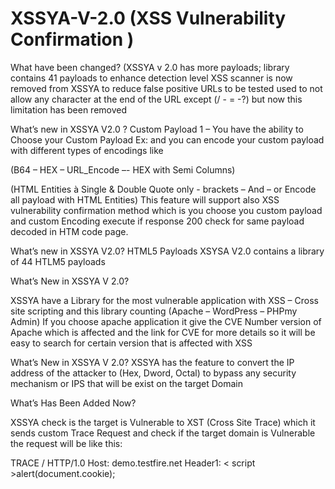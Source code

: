 # XSSYA-V-2.0 (XSS Vulnerability Confirmation )

What have been changed?
(XSSYA v 2.0 has more payloads; library contains 41 payloads to enhance detection level
XSS scanner is now removed from XSSYA to reduce false positive
URLs to be tested used to not allow any character at the end of the URL except (/ - = -?) but now this limitation has been removed


What’s new in XSSYA V2.0 ? 
Custom Payload 
1 – You have the ability to Choose your Custom Payload Ex: and you can encode your custom payload with different types of encodings like 

(B64 – HEX – URL_Encode –- HEX with Semi Columns) 

(HTML Entities à Single & Double Quote only - brackets – And – or Encode all payload with HTML Entities) 
This feature will support also XSS vulnerability confirmation method which is you choose you custom payload 
and custom Encoding execute if response 200 check for same payload decoded in HTM code page. 

What’s new in XSSYA V2.0? 
HTML5 Payloads 
XSYSA V2.0 contains a library of 44 HTLM5 payloads

What’s New in XSSYA V 2.0? 

XSSYA have a Library for the most vulnerable application with XSS – Cross site scripting and this library counting 
(Apache – WordPress – PHPmy Admin) If you choose apache application it give the CVE Number version of Apache
which is affected and the link for CVE for more details so it will be easy to search for certain version 
that is affected with XSS 

What’s New in XSSYA V 2.0? 
XSSYA has the feature to convert the IP address of the attacker to (Hex, Dword, Octal) to bypass any security mechanism 
or IPS that will be exist 
on the target Domain 


What’s Has Been Added Now? 

XSSYA check is the target is Vulnerable to XST (Cross Site Trace) which it sends custom Trace Request 
and check if the target domain is Vulnerable the request will be like this: 

TRACE / HTTP/1.0 
Host: demo.testfire.net 
Header1: < script >alert(document.cookie);

